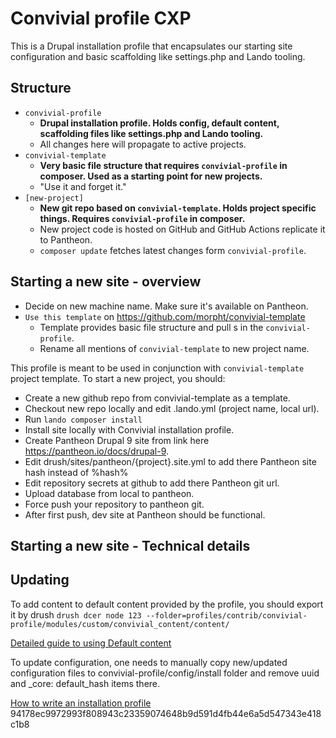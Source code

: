 # Convivial profile CXP

This is a Drupal installation profile that encapsulates our starting site configuration and basic scaffolding
like settings.php and Lando tooling.

## Structure

* `convivial-profile`
    * **Drupal installation profile. Holds config, default content, scaffolding files like settings.php and Lando tooling.**
    * All changes here will propagate to active projects.
* `convivial-template`
    * **Very basic file structure that requires `convivial-profile` in composer. Used as a starting point for new projects.**
    * "Use it and forget it."
* `[new-project]`
    * **New git repo based on `convivial-template`. Holds project specific things. Requires `convivial-profile` in composer.**
    * New project code is hosted on GitHub and GitHub Actions replicate it to Pantheon.
    * `composer update` fetches latest changes form `convivial-profile`.

## Starting a new site - overview

* Decide on new machine name. Make sure it's available on Pantheon.
* `Use this template` on https://github.com/morpht/convivial-template
    * Template provides basic file structure and pull s in the `convivial-profile`.
    * Rename all mentions of `convivial-template` to new project name.

This profile is meant to be used in conjunction with `convivial-template` project template. To start a new project, you should:

* Create a new github repo from convivial-template as a template.
* Checkout new repo locally and edit .lando.yml (project name, local url).
* Run `lando composer install`
* Install site locally with Convivial installation profile.
* Create Pantheon Drupal 9 site from link here https://pantheon.io/docs/drupal-9.
* Edit drush/sites/pantheon/{project}.site.yml to add there Pantheon site hash instead of %hash%
* Edit repository secrets at github to add there Pantheon git url.
* Upload database from local to pantheon.
* Force push your repository to pantheon git.
* After first push, dev site at Pantheon should be functional.

## Starting a new site - Technical details




## Updating

To add content to default content provided by the profile, you should export it by drush `drush dcer node 123 --folder=profiles/contrib/convivial-profile/modules/custom/convivial_content/content/`

[Detailed guide to using Default content](https://www.drupal.org/docs/8/modules/default-content-for-d8/overview)

To update configuration, one needs to manually copy new/updated configuration files to convivial-profile/config/install folder and remove uuid and _core: default_hash items there.

[How to write an installation profile](https://www.drupal.org/docs/distributions/creating-distributions/how-to-write-a-drupal-installation-profile)
94178ec9972993f808943c23359074648b9d591d4fb44e6a5d547343e418c1b8
